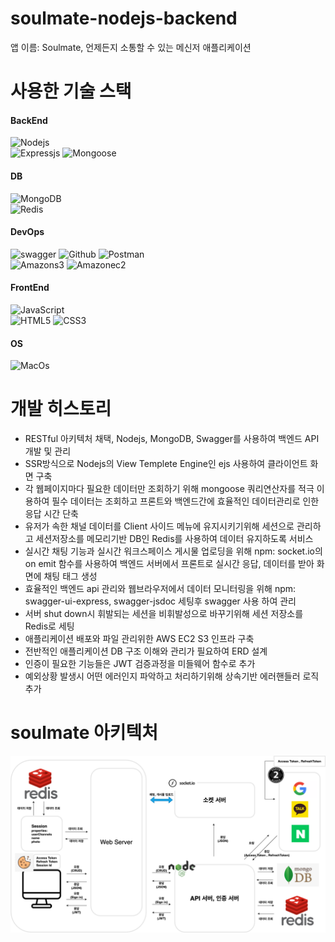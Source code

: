 # soulmate-nodejs-backend
앱 이름: Soulmate, 언제든지 소통할 수 있는 메신저 애플리케이션

# 사용한 기술 스택
<div align="left">

#### BackEnd
![Nodejs](https://img.shields.io/badge/-Nodejs-339933?style=for-the-badge&logo=Node.js&logoColor=white)<br>
![Expressjs](https://img.shields.io/badge/expressjs-000000?style=for-the-badge&logo=express&logoColor=white)
![Mongoose](https://img.shields.io/badge/mongoose-880000?style=for-the-badge&logo=mongoose&logoColor=white)

#### DB
![MongoDB](https://img.shields.io/badge/mongoDB-47A248?style=for-the-badge&logo=MongoDB&logoColor=white)<br>
![Redis](https://img.shields.io/badge/redis-DC382D?style=for-the-badge&logo=redis&logoColor=white)

#### DevOps
![swagger](https://img.shields.io/badge/swagger-85EA2D?style=for-the-badge&logo=swagger&logoColor=white)
![Github](https://img.shields.io/badge/github-181717?style=for-the-badge&logo=github&logoColor=white)
![Postman](https://img.shields.io/badge/postman-FF6C37?style=for-the-badge&logo=postman&logoColor=white)<br>
![Amazons3](https://img.shields.io/badge/amazons3-569A31?style=for-the-badge&logo=amazons3&logoColor=white)
![Amazonec2](https://img.shields.io/badge/amazonec2-FF9900?style=for-the-badge&logo=amazonec2&logoColor=white)
#### FrontEnd
![JavaScript](https://img.shields.io/badge/-JavaScript-%23F7DF1C?style=for-the-badge&logo=javascript&logoColor=000000&labelColor=%23F7DF1C&color=%23FFCE5A)<br>
![HTML5](https://img.shields.io/badge/-HTML5-F05032?style=for-the-badge&logo=html5&logoColor=ffffff)
![CSS3](https://img.shields.io/badge/-CSS3-007ACC?style=for-the-badge&logo=css3)
<!-- ![Docker](https://img.shields.io/badge/-Docker-46a2f1?style=for-the-badge&logo=Docker&logoColor=white) -->
#### OS
![MacOs](https://img.shields.io/badge/macos-000000?style=for-the-badge&logo=macos&logoColor=white)
</div>

# 개발 히스토리
- RESTful 아키텍처 채택, Nodejs, MongoDB, Swagger를 사용하여 백엔드 API 개발 및 관리<br>
- SSR방식으로 Nodejs의 View Templete Engine인 ejs 사용하여 클라이언트 화면 구축<br>
- 각 웹페이지마다 필요한 데이터만 조회하기 위해 mongoose 쿼리연산자를 적극 이용하여 필수 데이터는 조회하고 프론트와 백엔드간에 효율적인 데이터관리로 인한 응답 시간 단축<br>
- 유저가 속한 채널 데이터를 Client 사이드 메뉴에 유지시키기위해 세션으로 관리하고 세션저장소를 메모리기반 DB인 Redis를 사용하여 데이터 유지하도록 서비스<br>
- 실시간 채팅 기능과 실시간 워크스페이스 게시물 업로딩을 위해 npm: socket.io의 on emit 함수를 사용하여 백엔드 서버에서 프론트로 실시간 응답, 데이터를 받아 화면에 채팅 태그 생성<br>
- 효율적인 백엔드 api 관리와 웹브라우저에서 데이터 모니터링을 위해 npm: swagger-ui-express, swagger-jsdoc 세팅후 swagger 사용 하여 관리<br>
- 서버 shut down시 휘발되는 세션을 비휘발성으로 바꾸기위해 세션 저장소를 Redis로 세팅<br>
- 애플리케이션 배포와 파일 관리위한 AWS EC2 S3 인프라 구축<br>
- 전반적인 애플리케이션 DB 구조 이해와 관리가 필요하여 ERD 설계<br>
- 인증이 필요한 기능들은 JWT 검증과정을 미들웨어 함수로 추가<br>
- 예외상황 발생시 어떤 에러인지 파악하고 처리하기위해 상속기반 에러핸들러 로직 추가<br>


# soulmate 아키텍처
<img src="./readme-images/SOULMATE 아키텍처.png">